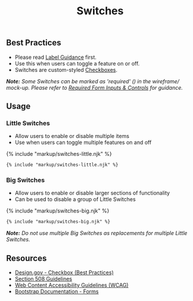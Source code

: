 ﻿---
title: Switches
summary: Switches allow users to enable or disable something, like a light switch.
tags: forms
layout: guide
eleventyNavigation:
  key: Switches
  parent: Form Controls
  order: 8
  excerpt: Switches allow users to enable or disable something, like a light switch.
  img: /img/illustrations/illus-switches.svg
---

## Best Practices

- Please read [Label Guidance](/form-controls/labels-guidance) first.
- Use this when users can toggle a feature on or off.
- Switches are custom-styled [Checkboxes](/forms/checkboxes). 

_**Note:** Some Switches can be marked as 'required' (<span class="fas fa-asterisk text-danger"></span>) in the wireframe/ mock-up. Please refer to [Required Form Inputs & Controls](/form-controls/labels-guidance#required-form-inputs-%26-controls) for guidance._

## Usage
### Little Switches
* Allow users to enable or disable multiple items
* Use when users can toggle multiple features on and off

{% include "markup/switches-little.njk" %}

``` html
{% include "markup/switches-little.njk" %}
```

### Big Switches
* Allow users to enable or disable larger sections of functionality
* Can be used to disable a group of Little Switches

{% include "markup/switches-big.njk" %}

``` html
{% include "markup/switches-big.njk" %}
```

_**Note:** Do not use multiple Big Switches as replacements for multiple Little Switches._

## Resources
* <a href="https://designsystem.digital.gov/components/form-controls/#checkbox" target="_blank">Design.gov - Checkbox (Best Practices)</a>
* <a href="https://www.section508.gov/" target="_blank">Section 508 Guidelines</a>
* <a href="https://www.w3.org/TR/WCAG21/" target="_blank">Web Content Accessibility Guidelines (WCAG)</a>
* <a href="https://getbootstrap.com/docs/4.5/components/forms/" target="_blank">Bootstrap Documentation - Forms</a>
